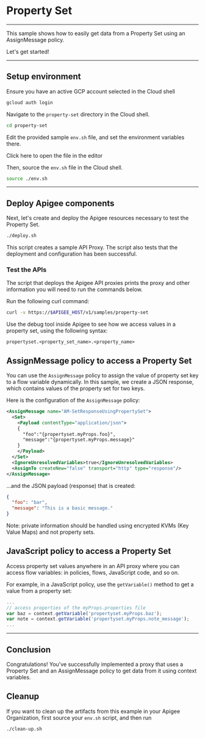 # Property Set

---
This sample shows how to easily get data from a Property Set using an AssignMessage policy.

Let's get started!

---

## Setup environment

Ensure you have an active GCP account selected in the Cloud shell

```sh
gcloud auth login
```

Navigate to the `property-set` directory in the Cloud shell.

```sh
cd property-set
```

Edit the provided sample `env.sh` file, and set the environment variables there.

Click <walkthrough-editor-open-file filePath="property-set/env.sh">here</walkthrough-editor-open-file> to open the file in the editor

Then, source the `env.sh` file in the Cloud shell.

```sh
source ./env.sh
```

---

## Deploy Apigee components

Next, let's create and deploy the Apigee resources necessary to test the Property Set.

```sh
./deploy.sh
```

This script creates a sample API Proxy. The script also tests that the deployment and configuration has been successful.

### Test the APIs

The script that deploys the Apigee API proxies prints the proxy and other information you will need to run the commands below.

Run the following curl command:

```sh
curl -v https://$APIGEE_HOST/v1/samples/property-set
```

Use the debug tool inside Apigee to see how we access values in a property set, using the following syntax:

```propertyset.<property_set_name>.<property_name>```

## AssignMessage policy to access a Property Set

You can use the ```AssignMessage``` policy to assign the value of property set key to a flow variable dynamically.
In this sample, we create a JSON response, which contains values of the property set for two keys.

Here is the configuration of the ```AssignMessage``` policy:

```xml
<AssignMessage name="AM-SetResponseUsingPropertySet">
  <Set>
    <Payload contentType="application/json">
    {
      "foo":"{propertyset.myProps.foo}",
      "message":"{propertyset.myProps.message}"
    }
    </Payload>
  </Set>
  <IgnoreUnresolvedVariables>true</IgnoreUnresolvedVariables>
  <AssignTo createNew="false" transport="http" type="response"/>
</AssignMessage>
```

...and the JSON payload (response) that is created:

```json
{
  "foo": "bar",
  "message": "This is a basic message."
}
```

Note: private information should be handled using encrypted 
KVMs (Key Value Maps) and not property sets.

## JavaScript policy to access a Property Set

Access property set values anywhere in an API proxy where you can access flow variables:
in policies, flows, JavaScript code, and so on.

For example, in a JavaScript policy, use the ```getVariable()``` method
to get a value from a property set:

```javascript
...
// access properties of the myProps.properties file
var baz = context.getVariable('propertyset.myProps.baz');
var note = context.getVariable('propertyset.myProps.note_message');
...
```

---

## Conclusion

<walkthrough-conclusion-trophy></walkthrough-conclusion-trophy>

Congratulations! You've successfully implemented a proxy that uses a Property Set and an AssignMessage
policy to get data from it using context variables.

<walkthrough-inline-feedback></walkthrough-inline-feedback>

## Cleanup

If you want to clean up the artifacts from this example in your Apigee Organization, first source your `env.sh` script, and then run

```bash
./clean-up.sh
```
